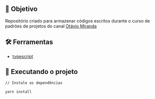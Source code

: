 ## :dart: Objetivo

Repositório criado para armazenar códigos escritos durante o curso de padrões de projetos do canal [Otávio Miranda](https://youtube.com/playlist?list=PLbIBj8vQhvm0VY5YrMrafWaQY2EnJ3j8H)

## :hammer_and_wrench: Ferramentas

- [typescript](https://www.typescriptlang.org/)

## :rocket: Executando o projeto

```bash
// Instale as dependências

yarn install

```
